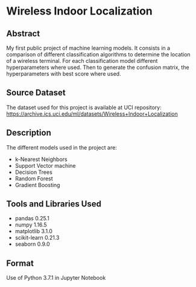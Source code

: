 # Wireless Indoor Localization

## Abstract

My first public project of machine learning models.  It consists in a comparison of different classification algorithms to determine the location of a wireless terminal.  For each classification model different hyperparameters where used.  Then to generate the confusion matrix, the hyperparameters with best score where used.

## Source Dataset

The dataset used for this project is available at UCI repository:  https://archive.ics.uci.edu/ml/datasets/Wireless+Indoor+Localization

## Description

The different models used in the project are:
* k-Nearest Neighbors
* Support Vector machine
* Decision Trees
* Random Forest
* Gradient Boosting

## Tools and Libraries Used

* pandas                    0.25.1
* numpy                     1.16.5
* matplotlib                3.1.0
* scikit-learn              0.21.3
* seaborn                   0.9.0

## Format

Use of Python 3.7.1 in Jupyter Notebook
